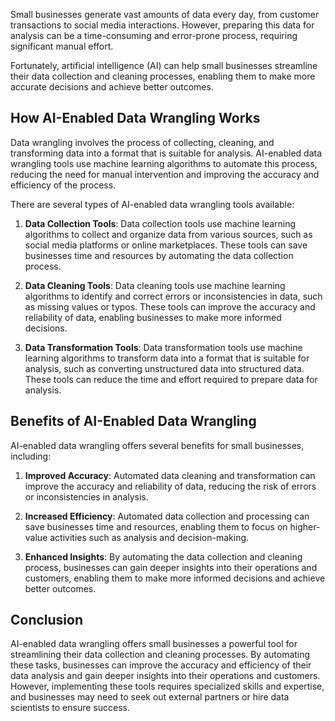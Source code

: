 

Small businesses generate vast amounts of data every day, from customer transactions to social media interactions. However, preparing this data for analysis can be a time-consuming and error-prone process, requiring significant manual effort.

Fortunately, artificial intelligence (AI) can help small businesses streamline their data collection and cleaning processes, enabling them to make more accurate decisions and achieve better outcomes.

How AI-Enabled Data Wrangling Works
-----------------------------------

Data wrangling involves the process of collecting, cleaning, and transforming data into a format that is suitable for analysis. AI-enabled data wrangling tools use machine learning algorithms to automate this process, reducing the need for manual intervention and improving the accuracy and efficiency of the process.

There are several types of AI-enabled data wrangling tools available:

1. **Data Collection Tools**: Data collection tools use machine learning algorithms to collect and organize data from various sources, such as social media platforms or online marketplaces. These tools can save businesses time and resources by automating the data collection process.

2. **Data Cleaning Tools**: Data cleaning tools use machine learning algorithms to identify and correct errors or inconsistencies in data, such as missing values or typos. These tools can improve the accuracy and reliability of data, enabling businesses to make more informed decisions.

3. **Data Transformation Tools**: Data transformation tools use machine learning algorithms to transform data into a format that is suitable for analysis, such as converting unstructured data into structured data. These tools can reduce the time and effort required to prepare data for analysis.

Benefits of AI-Enabled Data Wrangling
-------------------------------------

AI-enabled data wrangling offers several benefits for small businesses, including:

1. **Improved Accuracy**: Automated data cleaning and transformation can improve the accuracy and reliability of data, reducing the risk of errors or inconsistencies in analysis.

2. **Increased Efficiency**: Automated data collection and processing can save businesses time and resources, enabling them to focus on higher-value activities such as analysis and decision-making.

3. **Enhanced Insights**: By automating the data collection and cleaning process, businesses can gain deeper insights into their operations and customers, enabling them to make more informed decisions and achieve better outcomes.

Conclusion
----------

AI-enabled data wrangling offers small businesses a powerful tool for streamlining their data collection and cleaning processes. By automating these tasks, businesses can improve the accuracy and efficiency of their data analysis and gain deeper insights into their operations and customers. However, implementing these tools requires specialized skills and expertise, and businesses may need to seek out external partners or hire data scientists to ensure success.
